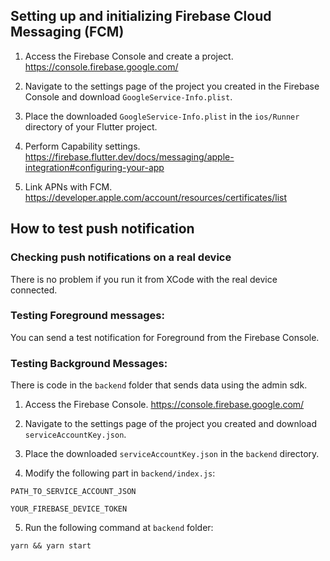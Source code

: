 ## Setting up and initializing Firebase Cloud Messaging (FCM)
1. Access the Firebase Console and create a project.
https://console.firebase.google.com/

2. Navigate to the settings page of the project you created in the Firebase Console and download `GoogleService-Info.plist`.

3. Place the downloaded `GoogleService-Info.plist` in the `ios/Runner` directory of your Flutter project.

4. Perform Capability settings.
https://firebase.flutter.dev/docs/messaging/apple-integration#configuring-your-app

5. Link APNs with FCM.
https://developer.apple.com/account/resources/certificates/list



## How to test push notification
### Checking push notifications on a real device
There is no problem if you run it from XCode with the real device connected.

### Testing Foreground messages:
You can send a test notification for Foreground from the Firebase Console.

### Testing Background Messages:
There is code in the `backend` folder that sends data using the admin sdk.

1. Access the Firebase Console.
https://console.firebase.google.com/

2. Navigate to the settings page of the project you created and download `serviceAccountKey.json`.

3. Place the downloaded `serviceAccountKey.json` in the `backend` directory.

4. Modify the following part in `backend/index.js`:

`PATH_TO_SERVICE_ACCOUNT_JSON`

`YOUR_FIREBASE_DEVICE_TOKEN`

5. Run the following command at `backend` folder:
```
yarn && yarn start
```